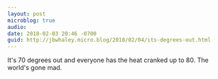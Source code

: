 ```yaml
---
layout: post
microblog: true
audio: 
date: 2018-02-03 20:46 -0700
guid: http://jbwhaley.micro.blog/2018/02/04/its-degrees-out.html
---
```

It's 70 degrees out and everyone has the heat cranked up to 80. The world's gone mad.
